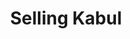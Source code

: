 ---
title: Selling Kabul
poster: selling-kabul.jpg
header: selling-kabul-header.jpg
description: Sylvia Khoury examines loyalty, empty promises, and what it means to be left behind.
theater: Peter Jay Sharp Theater at Playrights Horizons
original_preview: '2021-12-17'
original_opening: '2021-12-17'
preview: '2021-12-17'
opening: '2021-12-17'
closing: '2021-12-23'
alert: 'One Week Only!'
tonyaward: false
criticspick: true
tags: 
  - Drama
  - Off Broadway
  - Play
website: 'https://www.playwrightshorizons.org/shows/plays/selling-kabul'
tickets:
  - highlight: false
    info: 'https://my.playwrightshorizons.org/overview/kabul'
    title: $49+ Tickets
    type: regular
---